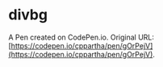 # divbg

A Pen created on CodePen.io. Original URL: [https://codepen.io/cppartha/pen/gOrPejV](https://codepen.io/cppartha/pen/gOrPejV).


